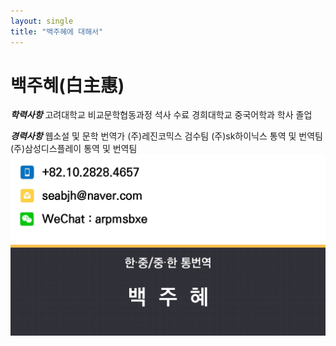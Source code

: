 ```yaml
---
layout: single
title: "백주혜에 대해서"
---
```


# 백주혜(白主惠)

***학력사항***
    고려대학교 비교문학협동과정 석사 수료
    경희대학교 중국어학과 학사 졸업

***경력사항***
    웹소설 및 문학 번역가
    (주)레진코믹스 검수팀
    (주)sk하이닉스 통역 및 번역팀
    (주)삼성디스플레이 통역 및 번역팀
![KakaoTalk_20231027_153917559_03](../images/2023-10-29/KakaoTalk_20231027_153917559_03.jpg)
